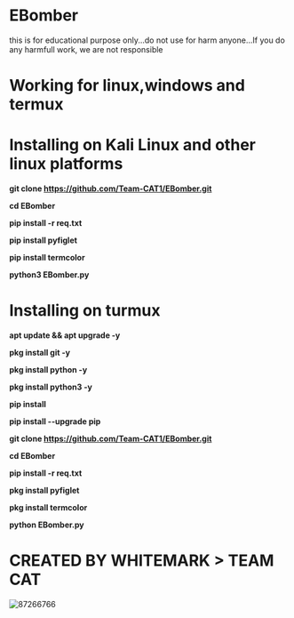 # EBomber
this is for educational purpose only...do not use for harm anyone...If you do any harmfull work, we are not responsible

# **Working for linux,windows and termux**

# **Installing on Kali Linux and other linux platforms**

**git clone https://github.com/Team-CAT1/EBomber.git**

**cd EBomber**

**pip install -r req.txt**


**pip install pyfiglet**

**pip install termcolor**

**python3 EBomber.py**



# **Installing on turmux**

**apt update && apt upgrade -y**

**pkg install git -y**

**pkg install python -y**

**pkg install python3 -y**

**pip install**

**pip install --upgrade pip**

**git clone https://github.com/Team-CAT1/EBomber.git**

**cd EBomber**

**pip install -r req.txt**

**pkg install pyfiglet**

**pkg install termcolor**

**python EBomber.py**

# CREATED BY WHITEMARK > TEAM CAT

![87266766](https://user-images.githubusercontent.com/87734962/126406281-85adddf5-ef0d-4565-88c5-a0de2a6097e3.png)
